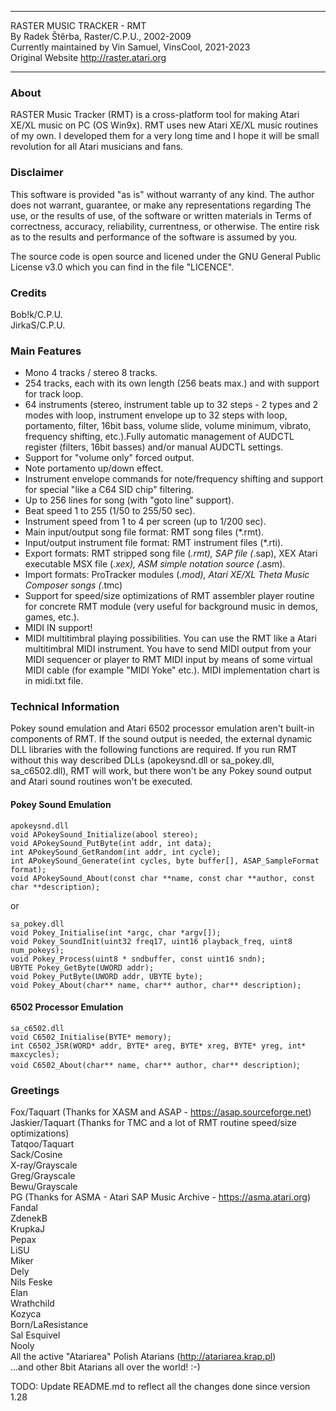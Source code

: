 ************************************************************************
RASTER MUSIC TRACKER - RMT\
By Radek Štěrba, Raster/C.P.U., 2002-2009\
Currently maintained by Vin Samuel, VinsCool, 2021-2023\
Original Website http://raster.atari.org
************************************************************************

### About

RASTER Music Tracker (RMT) is a cross-platform tool for making Atari XE/XL
music on PC (OS Win9x). RMT uses  new Atari XE/XL music routines of my own.
I developed them for a very long time and I hope it will be small
revolution for all Atari musicians and fans. 

### Disclaimer

This software is provided "as is" without warranty of any kind.
The author does not warrant, guarantee, or make any representations regarding
The use, or the results of use, of the software or written materials in
Terms of correctness, accuracy, reliability, currentness, or otherwise.
The entire risk as to the results and performance of the software
is assumed by you.

The source code is open source and licened under the 
GNU General Public License v3.0 which you can find in the file "LICENCE".

### Credits

Bob!k/C.P.U.\
JirkaS/C.P.U.

### Main Features

* Mono 4 tracks / stereo 8 tracks.
* 254 tracks, each with its own length (256 beats max.) and with support for track loop.
* 64 instruments (stereo, instrument table up to 32 steps - 2 types and 2 modes with loop,
  instrument envelope up to 32 steps with loop, portamento, filter, 16bit bass, volume slide,
  volume minimum, vibrato, frequency shifting, etc.).Fully automatic management of AUDCTL
  register (filters, 16bit basses) and/or manual AUDCTL settings.
* Support for "volume only" forced output.
* Note portamento up/down effect.
* Instrument envelope commands for note/frequency shifting and support for special 
  "like a C64 SID chip" filtering.
* Up to 256 lines for song (with "goto line" support).
* Beat speed 1 to 255 (1/50 to 255/50 sec).
* Instrument speed from 1 to 4 per screen (up to 1/200 sec).
* Main input/output song file format: RMT song files (*.rmt).
* Input/output instrument file format: RMT instrument files (*.rti).
* Export formats: RMT stripped song file (*.rmt), SAP file (*.sap),
  XEX Atari executable MSX file (*.xex), ASM simple notation source (*.asm).
* Import formats: ProTracker modules (*.mod), Atari XE/XL Theta Music Composer songs (*.tmc)
* Support for speed/size optimizations of RMT assembler player routine 
  for concrete RMT module (very useful for background music in demos, games, etc.).
* MIDI IN support!
* MIDI multitimbral playing possibilities.
  You can use the RMT like a Atari multitimbral MIDI instrument. 
  You have to send MIDI output from your MIDI sequencer or player 
  to RMT MIDI input by means of some virtual MIDI cable (for example 
  "MIDI Yoke" etc.). MIDI implementation chart is in midi.txt file.

### Technical Information

Pokey sound emulation and Atari 6502 processor emulation aren't built-in
components of RMT. If the sound output is needed, the external dynamic DLL
libraries with the following functions are required. 
If you run RMT without this way described DLLs (apokeysnd.dll or sa_pokey.dll,
sa_c6502.dll), RMT will work, but there won't be any Pokey sound output
and Atari sound routines won't be executed.

#### Pokey Sound Emulation

`apokeysnd.dll`\
`void APokeySound_Initialize(abool stereo);`\
`void APokeySound_PutByte(int addr, int data);`\
`int APokeySound_GetRandom(int addr, int cycle);`\
`int APokeySound_Generate(int cycles, byte buffer[], ASAP_SampleFormat format);`\
`void APokeySound_About(const char **name, const char **author, const char **description);`

or

`sa_pokey.dll`\
`void Pokey_Initialise(int *argc, char *argv[]);`\
`void Pokey_SoundInit(uint32 freq17, uint16 playback_freq, uint8 num_pokeys);`\
`void Pokey_Process(uint8 * sndbuffer, const uint16 sndn);`\
`UBYTE Pokey_GetByte(UWORD addr);`\
`void Pokey_PutByte(UWORD addr, UBYTE byte);`\
`void Pokey_About(char** name, char** author, char** description);`

#### 6502 Processor Emulation

`sa_c6502.dll`\
`void C6502_Initialise(BYTE* memory);`\
`int C6502_JSR(WORD* addr, BYTE* areg, BYTE* xreg, BYTE* yreg, int* maxcycles);`\
`void C6502_About(char** name, char** author, char** description)`;

### Greetings

Fox/Taquart (Thanks for XASM and ASAP - https://asap.sourceforge.net)<br>
Jaskier/Taquart (Thanks for TMC and a lot of RMT routine speed/size optimizations)\
Tatqoo/Taquart\
Sack/Cosine\
X-ray/Grayscale\
Greg/Grayscale\
Bewu/Grayscale\
PG (Thanks for ASMA - Atari SAP Music Archive - https://asma.atari.org)<br>
Fandal\
ZdenekB\
KrupkaJ\
Pepax\
LiSU\
Miker\
Dely\
Nils Feske\
Elan\
Wrathchild\
Kozyca\
Born/LaResistance\
Sal Esquivel\
Nooly\
All the active "Atariarea" Polish Atarians (http://atariarea.krap.pl)<br>
...and other 8bit Atarians all over the world! :-)

TODO: Update README.md to reflect all the changes done since version 1.28

